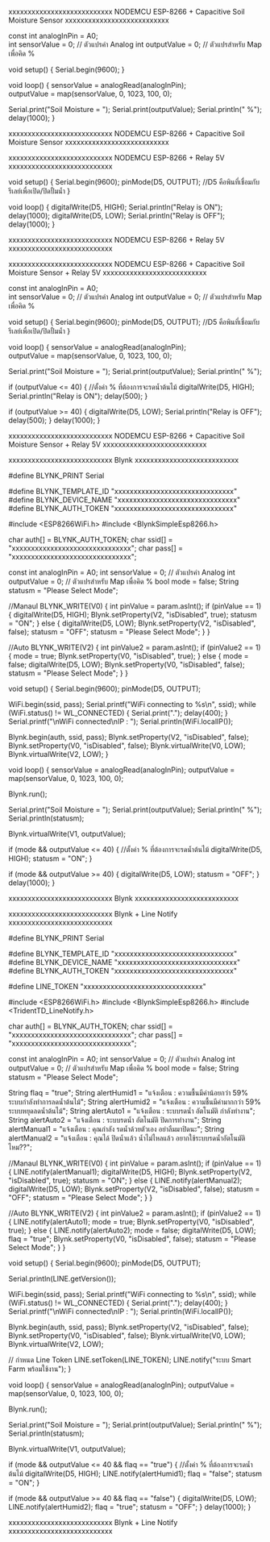 xxxxxxxxxxxxxxxxxxxxxxxxxxx NODEMCU ESP-8266 + Capacitive Soil Moisture Sensor xxxxxxxxxxxxxxxxxxxxxxxxxxx

const int analogInPin = A0;   
int sensorValue = 0;        // ตัวแปรค่า Analog 
int outputValue = 0;        // ตัวแปรสำหรับ Map เพื่อคิด % 
 
void setup() { 
  Serial.begin(9600); 
} 

void loop() { 
  sensorValue = analogRead(analogInPin);    
  outputValue = map(sensorValue, 0, 1023, 100, 0); 

  Serial.print("Soil Moisture = "); 
  Serial.print(outputValue); 
  Serial.println(" %"); 
  delay(1000); 
} 

xxxxxxxxxxxxxxxxxxxxxxxxxxx NODEMCU ESP-8266 + Capacitive Soil Moisture Sensor xxxxxxxxxxxxxxxxxxxxxxxxxxx



xxxxxxxxxxxxxxxxxxxxxxxxxxx NODEMCU ESP-8266 + Relay 5V xxxxxxxxxxxxxxxxxxxxxxxxxxx

void setup() {
  Serial.begin(9600);
  pinMode(D5, OUTPUT);  //D5 คือพินที่เชื่อมกับรีเลย์เพื่อเปิด/ปิดปั้มน้ำ
}

void loop() {
  digitalWrite(D5, HIGH);
  Serial.println("Relay is ON");
  delay(1000);
  digitalWrite(D5, LOW);
  Serial.println("Relay is OFF");
  delay(1000);
}

xxxxxxxxxxxxxxxxxxxxxxxxxxx NODEMCU ESP-8266 + Relay 5V xxxxxxxxxxxxxxxxxxxxxxxxxxx



xxxxxxxxxxxxxxxxxxxxxxxxxxx NODEMCU ESP-8266 + Capacitive Soil Moisture Sensor + Relay 5V xxxxxxxxxxxxxxxxxxxxxxxxxxx

const int analogInPin = A0;   
int sensorValue = 0;        // ตัวแปรค่า Analog 
int outputValue = 0;        // ตัวแปรสำหรับ Map เพื่อคิด % 
 
void setup() { 
  Serial.begin(9600); 
  pinMode(D5, OUTPUT);    //D5 คือพินที่เชื่อมกับรีเลย์เพื่อเปิด/ปิดปั้มน้ำ 
} 
 
void loop() { 
  sensorValue = analogRead(analogInPin);    
  outputValue = map(sensorValue, 0, 1023, 100, 0); 

  Serial.print("Soil Moisture = "); 
  Serial.print(outputValue); 
  Serial.println(" %"); 

  if (outputValue <= 40) {  //ตั้งค่า % ที่ต้องการจะรดน้ำต้นไม้ 
    digitalWrite(D5, HIGH); 
    Serial.println("Relay is ON");
    delay(500); 
  } 

  if (outputValue >= 40) { 
    digitalWrite(D5, LOW); 
    Serial.println("Relay is OFF");
    delay(500); 
  } 
  delay(1000); 
} 

xxxxxxxxxxxxxxxxxxxxxxxxxxx NODEMCU ESP-8266 + Capacitive Soil Moisture Sensor + Relay 5V xxxxxxxxxxxxxxxxxxxxxxxxxxx


xxxxxxxxxxxxxxxxxxxxxxxxxxx Blynk xxxxxxxxxxxxxxxxxxxxxxxxxxx

#define BLYNK_PRINT Serial

#define BLYNK_TEMPLATE_ID "xxxxxxxxxxxxxxxxxxxxxxxxxxxxxxx"
#define BLYNK_DEVICE_NAME "xxxxxxxxxxxxxxxxxxxxxxxxxxxxxxx"
#define BLYNK_AUTH_TOKEN "xxxxxxxxxxxxxxxxxxxxxxxxxxxxxxx"

#include <ESP8266WiFi.h>
#include <BlynkSimpleEsp8266.h>

char auth[] = BLYNK_AUTH_TOKEN;
char ssid[] = "xxxxxxxxxxxxxxxxxxxxxxxxxxxxxxx";
char pass[] = "xxxxxxxxxxxxxxxxxxxxxxxxxxxxxxx";


const int analogInPin = A0;
int sensorValue = 0;  // ตัวแปรค่า Analog
int outputValue = 0;  // ตัวแปรสำหรับ Map เพื่อคิด %
bool mode = false;
String statusm = "Please Select Mode";

//Manaul
BLYNK_WRITE(V0) {
  int pinValue = param.asInt();
  if (pinValue == 1) {
    digitalWrite(D5, HIGH);
    Blynk.setProperty(V2, "isDisabled", true);
    statusm = "ON";
  } else {
    digitalWrite(D5, LOW);
    Blynk.setProperty(V2, "isDisabled", false);
    statusm = "OFF";
    statusm = "Please Select Mode";
  }
}

//Auto
BLYNK_WRITE(V2) {
  int pinValue2 = param.asInt();
  if (pinValue2 == 1) {
    mode = true;
    Blynk.setProperty(V0, "isDisabled", true);
  } else {
    mode = false;
    digitalWrite(D5, LOW);
    Blynk.setProperty(V0, "isDisabled", false);
    statusm = "Please Select Mode";
  }
}


void setup() {
  Serial.begin(9600);
  pinMode(D5, OUTPUT);

  WiFi.begin(ssid, pass);
  Serial.printf("WiFi connecting to %s\n", ssid);
  while (WiFi.status() != WL_CONNECTED) {
    Serial.print(".");
    delay(400);
  }
  Serial.printf("\nWiFi connected\nIP : ");
  Serial.println(WiFi.localIP());

  Blynk.begin(auth, ssid, pass);
  Blynk.setProperty(V2, "isDisabled", false);
  Blynk.setProperty(V0, "isDisabled", false);
  Blynk.virtualWrite(V0, LOW);
  Blynk.virtualWrite(V2, LOW);
}

void loop() {
  sensorValue = analogRead(analogInPin);
  outputValue = map(sensorValue, 0, 1023, 100, 0);

  Blynk.run();

  Serial.print("Soil Moisture = ");
  Serial.print(outputValue);
  Serial.println(" %");
  Serial.println(statusm);

  Blynk.virtualWrite(V1, outputValue);

  if (mode && outputValue <= 40) {  //ตั้งค่า % ที่ต้องการจะรดน้ำต้นไม้
    digitalWrite(D5, HIGH);
    statusm = "ON";
  }

  if (mode && outputValue >= 40) {
    digitalWrite(D5, LOW);
    statusm = "OFF";
  }
  delay(1000);
}

xxxxxxxxxxxxxxxxxxxxxxxxxxx Blynk xxxxxxxxxxxxxxxxxxxxxxxxxxx



xxxxxxxxxxxxxxxxxxxxxxxxxxx Blynk + Line Notify xxxxxxxxxxxxxxxxxxxxxxxxxxx

#define BLYNK_PRINT Serial

#define BLYNK_TEMPLATE_ID "xxxxxxxxxxxxxxxxxxxxxxxxxxxxxxx"
#define BLYNK_DEVICE_NAME "xxxxxxxxxxxxxxxxxxxxxxxxxxxxxxx"
#define BLYNK_AUTH_TOKEN "xxxxxxxxxxxxxxxxxxxxxxxxxxxxxxx"

#define LINE_TOKEN "xxxxxxxxxxxxxxxxxxxxxxxxxxxxxxx"

#include <ESP8266WiFi.h>
#include <BlynkSimpleEsp8266.h>
#include <TridentTD_LineNotify.h>

char auth[] = BLYNK_AUTH_TOKEN;
char ssid[] = "xxxxxxxxxxxxxxxxxxxxxxxxxxxxxxx";
char pass[] = "xxxxxxxxxxxxxxxxxxxxxxxxxxxxxxx";


const int analogInPin = A0;
int sensorValue = 0;  // ตัวแปรค่า Analog
int outputValue = 0;  // ตัวแปรสำหรับ Map เพื่อคิด %
bool mode = false;
String statusm = "Please Select Mode";

String flaq = "true";
String alertHumid1 = "แจ้งเตือน : ความชื้นมีค่าน้อยกว่า 59% ระบบกำลังทำการลดน้ำต้นไม้";
String alertHumid2 = "แจ้งเตือน : ความชื้นมีค่ามากกว่า 59% ระบบหยุดลดน้ำต้นไม้";
String alertAuto1 = "แจ้งเตือน : ระบบรดน้ำ อัตโนมัติ กำลังทำงาน";
String alertAuto2 = "แจ้งเตือน : ระบบรดน้ำ อัตโนมัติ ปิดการทำงาน";
String alertManual1 = "แจ้งเตือน : คุณกำลัง รดน้ำด้วยตัวเอง อย่าลืมมาปิดนะ";
String alertManual2 = "แจ้งเตือน : คุณได้ ปิดน้ำแล้ว น้ำไม่ไหลแล้ว อยากใช้ระบบรดน้ำอัตโนมัติไหม??";

//Manaul
BLYNK_WRITE(V0) {
  int pinValue = param.asInt();
  if (pinValue == 1) {
    LINE.notify(alertManual1);
    digitalWrite(D5, HIGH);
    Blynk.setProperty(V2, "isDisabled", true);
    statusm = "ON";
  } else {
    LINE.notify(alertManual2);
    digitalWrite(D5, LOW);
    Blynk.setProperty(V2, "isDisabled", false);
    statusm = "OFF";
    statusm = "Please Select Mode";
  }
}

//Auto
BLYNK_WRITE(V2) {
  int pinValue2 = param.asInt();
  if (pinValue2 == 1) {
    LINE.notify(alertAuto1);
    mode = true;
    Blynk.setProperty(V0, "isDisabled", true);
  } else {
    LINE.notify(alertAuto2);
    mode = false;
    digitalWrite(D5, LOW);
    flaq = "true";
    Blynk.setProperty(V0, "isDisabled", false);
    statusm = "Please Select Mode";
  }
}


void setup() {
  Serial.begin(9600);
  pinMode(D5, OUTPUT);

  Serial.println(LINE.getVersion());

  WiFi.begin(ssid, pass);
  Serial.printf("WiFi connecting to %s\n", ssid);
  while (WiFi.status() != WL_CONNECTED) {
    Serial.print(".");
    delay(400);
  }
  Serial.printf("\nWiFi connected\nIP : ");
  Serial.println(WiFi.localIP());

  Blynk.begin(auth, ssid, pass);
  Blynk.setProperty(V2, "isDisabled", false);
  Blynk.setProperty(V0, "isDisabled", false);
  Blynk.virtualWrite(V0, LOW);
  Blynk.virtualWrite(V2, LOW);

  // กำหนด Line Token
  LINE.setToken(LINE_TOKEN);
  LINE.notify("ระบบ Smart Farm พร้อมใช้งาน");
}

void loop() {
  sensorValue = analogRead(analogInPin);
  outputValue = map(sensorValue, 0, 1023, 100, 0);

  Blynk.run();

  Serial.print("Soil Moisture = ");
  Serial.print(outputValue);
  Serial.println(" %");
  Serial.println(statusm);

  Blynk.virtualWrite(V1, outputValue);

  if (mode && outputValue <= 40 && flaq == "true") {  //ตั้งค่า % ที่ต้องการจะรดน้ำต้นไม้
    digitalWrite(D5, HIGH);
    LINE.notify(alertHumid1);
    flaq = "false";
    statusm = "ON";
  }

  if (mode && outputValue >= 40 && flaq == "false") {
    digitalWrite(D5, LOW);
    LINE.notify(alertHumid2);
    flaq = "true";
    statusm = "OFF";
  }
  delay(1000);
}

xxxxxxxxxxxxxxxxxxxxxxxxxxx Blynk + Line Notify xxxxxxxxxxxxxxxxxxxxxxxxxxx









